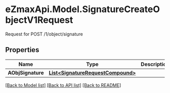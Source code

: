 # eZmaxApi.Model.SignatureCreateObjectV1Request
Request for POST /1/object/signature

## Properties

Name | Type | Description | Notes
------------ | ------------- | ------------- | -------------
**AObjSignature** | [**List&lt;SignatureRequestCompound&gt;**](SignatureRequestCompound.md) |  | 

[[Back to Model list]](../README.md#documentation-for-models) [[Back to API list]](../README.md#documentation-for-api-endpoints) [[Back to README]](../README.md)

